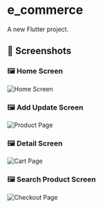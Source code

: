 # e_commerce

A new Flutter project.

## 📱 Screenshots

### 🖼 Home Screen
![Home Screen](screenshots/home_page.jpg)

### 🖼 Add Update Screen
![Product Page](screenshots/add_update_page.jpg)

### 🖼 Detail Screen
![Cart Page](screenshots/detail_page.jpg)

### 🖼 Search Product Screen
![Checkout Page](screenshots/search_product.jpg)
